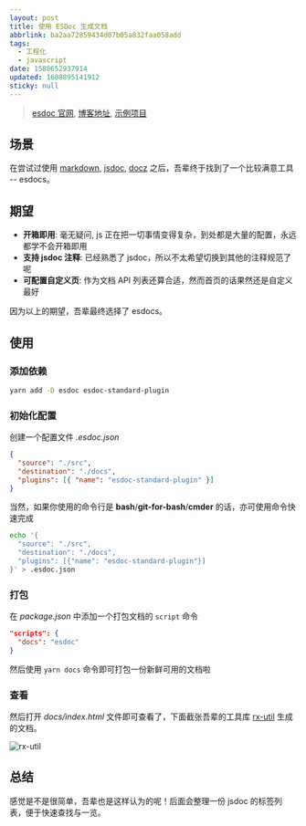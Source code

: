 ```yaml
---
layout: post
title: 使用 ESDoc 生成文档
abbrlink: ba2aa72859434d07b05a832faa058add
tags:
  - 工程化
  - javascript
date: 1580652937914
updated: 1608895141912
sticky: null
---
```


> [esdoc 官网](https://esdoc.org/), [博客地址](https://blog.rxliuli.com/p/91fc75b3/), [示例项目](https://github.com/rxliuli/esdocs-example)

## 场景

在尝试过使用 [markdown](https://md.rxliuli.com/), [jsdoc](http://usejsdoc.org/), [docz](https://www.docz.site/) 之后，吾辈终于找到了一个比较满意工具 -- esdocs。

## 期望

- **开箱即用**: 毫无疑问, js 正在把一切事情变得复杂，到处都是大量的配置，永远都学不会开箱即用
- **支持 jsdoc 注释**: 已经熟悉了 jsdoc，所以不太希望切换到其他的注释规范了呢
- **可配置自定义页**: 作为文档 API 列表还算合适，然而首页的话果然还是自定义最好

因为以上的期望，吾辈最终选择了 esdocs。

## 使用

### 添加依赖

```sh
yarn add -D esdoc esdoc-standard-plugin
```

### 初始化配置

创建一个配置文件 _.esdoc.json_

```json
{
  "source": "./src",
  "destination": "./docs",
  "plugins": [{ "name": "esdoc-standard-plugin" }]
}
```

当然，如果你使用的命令行是 **bash**/**git-for-bash**/**cmder** 的话，亦可使用命令快速完成

```sh
echo '{
  "source": "./src",
  "destination": "./docs",
  "plugins": [{"name": "esdoc-standard-plugin"}]
}' > .esdoc.json
```

### 打包

在 _package.json_ 中添加一个打包文档的 `script` 命令

```json
"scripts": {
  "docs": "esdoc"
}
```

然后使用 `yarn docs` 命令即可打包一份新鲜可用的文档啦

### 查看

然后打开 _docs/index.html_ 文件即可查看了，下面截张吾辈的工具库 [rx-util](https://rx-util.rxliuli.com/) 生成的文档。

![rx-util](https://cdn.jsdelivr.net/gh/rxliuli/img-bed/20190331002416.png)

## 总结

感觉是不是很简单，吾辈也是这样认为的呢！后面会整理一份 jsdoc 的标签列表，便于快速查找与一览。
